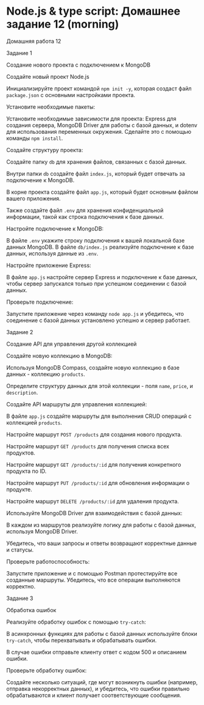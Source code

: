 # Node.js & type script: Домашнее задание 12 (morning)

Домашняя работа 12

Задание 1

Создание нового проекта с подключением к MongoDB

Создайте новый проект Node.js

Инициализируйте проект командой `npm init -y`, которая создаст файл `package.json` с основными настройками проекта.

Установите необходимые пакеты:

Установите необходимые зависимости для проекта: Express для создания сервера, MongoDB Driver для работы с базой данных, и dotenv для использования переменных окружения. Сделайте это с помощью команды `npm install`.

Создайте структуру проекта:

Создайте папку `db` для хранения файлов, связанных с базой данных.

Внутри папки `db` создайте файл `index.js`, который будет отвечать за подключение к MongoDB.

В корне проекта создайте файл `app.js`, который будет основным файлом вашего приложения.

Также создайте файл `.env` для хранения конфиденциальной информации, такой как строка подключения к базе данных.

Настройте подключение к MongoDB:

В файле `.env` укажите строку подключения к вашей локальной базе данных MongoDB. В файле `db/index.js` реализуйте подключение к базе данных, используя данные из `.env`.

Настройте приложение Express:

В файле `app.js` настройте сервер Express и подключение к базе данных, чтобы сервер запускался только при успешном соединении с базой данных.

Проверьте подключение:

Запустите приложение через команду `node app.js` и убедитесь, что соединение с базой данных установлено успешно и сервер работает.

Задание 2

Создание API для управления другой коллекцией

Создайте новую коллекцию в MongoDB:

Используя MongoDB Compass, создайте новую коллекцию в базе данных - коллекцию `products`.

Определите структуру данных для этой коллекции - поля `name`, `price`, и `description`.

Создайте API маршруты для управления коллекцией:

В файле `app.js` создайте маршруты для выполнения CRUD операций с коллекцией `products`.

Настройте маршрут `POST /products` для создания нового продукта.

Настройте маршрут `GET /products` для получения списка всех продуктов.

Настройте маршрут `GET /products/:id` для получения конкретного продукта по ID.

Настройте маршрут `PUT /products/:id` для обновления информации о продукте.

Настройте маршрут `DELETE /products/:id` для удаления продукта.

Используйте MongoDB Driver для взаимодействия с базой данных:

В каждом из маршрутов реализуйте логику для работы с базой данных, используя MongoDB Driver.

Убедитесь, что ваши запросы и ответы возвращают корректные данные и статусы.

Проверьте работоспособность:

Запустите приложение и с помощью Postman протестируйте все созданные маршруты. Убедитесь, что все операции выполняются корректно.

Задание 3

Обработка ошибок

Реализуйте обработку ошибок с помощью `try-catch`:

В асинхронных функциях для работы с базой данных используйте блоки `try-catch`, чтобы перехватывать и обрабатывать ошибки.

В случае ошибки отправьте клиенту ответ с кодом 500 и описанием ошибки.

Проверьте обработку ошибок:

Создайте несколько ситуаций, где могут возникнуть ошибки (например, отправка некорректных данных), и убедитесь, что ошибки правильно обрабатываются и клиент получает соответствующие сообщения.
